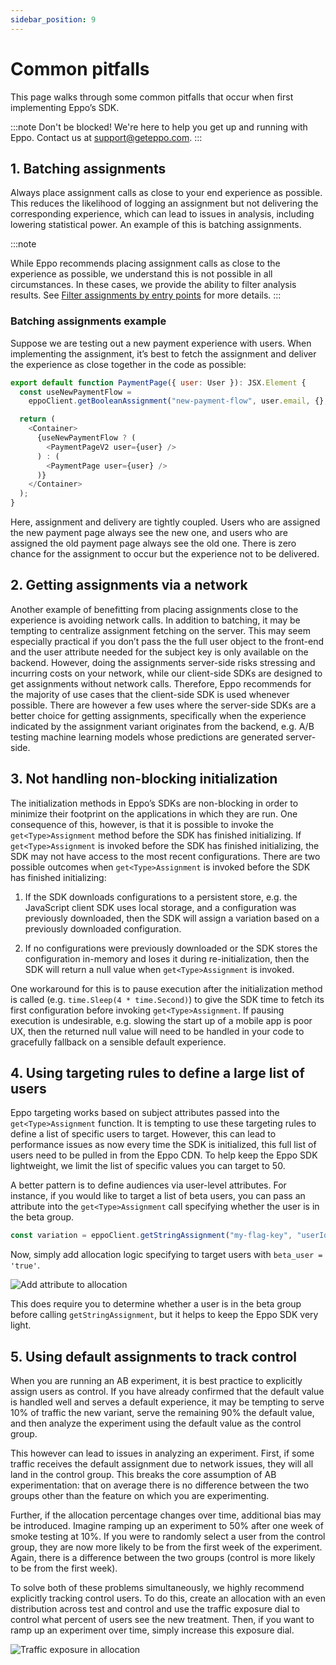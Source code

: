 ```yaml
---
sidebar_position: 9
---
```


# Common pitfalls

This page walks through some common pitfalls that occur when first implementing Eppo’s SDK.

:::note
Don't be blocked! We're here to help you get up and running with Eppo. Contact us at [support@geteppo.com](mailto:support@geteppo.com).
:::

## 1. Batching assignments

Always place assignment calls as close to your end experience as possible. This reduces the likelihood of logging an assignment but not delivering the corresponding experience, which can lead to issues in analysis, including lowering statistical power. An example of this is batching assignments.

:::note

While Eppo recommends placing assignment calls as close to the experience as possible, we understand this is not possible in all circumstances. In these cases, we provide the ability to filter analysis results. See [Filter assignments by entry points](/experiment-analysis/filter-assignments-by-entry-point) for more details.
:::

### Batching assignments example

Suppose we are testing out a new payment experience with users. When implementing the assignment, it’s best to fetch the assignment and deliver the experience as close together in the code as possible:

```javascript
export default function PaymentPage({ user: User }): JSX.Element {
  const useNewPaymentFlow =
    eppoClient.getBooleanAssignment("new-payment-flow", user.email, {}, false) === true;

  return (
    <Container>
      {useNewPaymentFlow ? (
        <PaymentPageV2 user={user} />
      ) : (
        <PaymentPage user={user} />
      )}
    </Container>
  );
}
```

Here, assignment and delivery are tightly coupled. Users who are assigned the new payment page always see the new one, and users who are assigned the old payment page always see the old one. There is zero chance for the assignment to occur but the experience not to be delivered.

## 2. Getting assignments via a network

Another example of benefitting from placing assignments close to the experience is avoiding network calls. In addition to batching, it may be tempting to centralize assignment fetching on the server. This may seem especially practical if you don’t pass the the full user object to the front-end and the user attribute needed for the subject key is only available on the backend. However, doing the assignments server-side risks stressing and incurring costs on your network, while our client-side SDKs are designed to get assignments without network calls. Therefore, Eppo recommends for the majority of use cases that the client-side SDK is used whenever possible. There are however a few uses where the server-side SDKs are a better choice for getting assignments, specifically when the experience indicated by the assignment variant originates from the backend, e.g. A/B testing machine learning models whose predictions are generated server-side.

## 3. Not handling non-blocking initialization

The initialization methods in Eppo’s SDKs are non-blocking in order to minimize their footprint on the applications in which they are run. One consequence of this, however, is that it is possible to invoke the `get<Type>Assignment` method before the SDK has finished initializing. If `get<Type>Assignment` is invoked before the SDK has finished initializing, the SDK may not have access to the most recent configurations. There are two possible outcomes when `get<Type>Assignment` is invoked before the SDK has finished initializing:

1. If the SDK downloads configurations to a persistent store, e.g. the JavaScript client SDK uses local storage, and a configuration was previously downloaded, then the SDK will assign a variation based on a previously downloaded configuration.

2. If no configurations were previously downloaded or the SDK stores the configuration in-memory and loses it during re-initialization, then the SDK will return a null value when `get<Type>Assignment` is invoked.

One workaround for this is to pause execution after the initialization method is called (e.g. `time.Sleep(4 * time.Second)`) to give the SDK time to fetch its first configuration before invoking `get<Type>Assignment`. If pausing execution is undesirable, e.g. slowing the start up of a mobile app is poor UX, then the returned null value will need to be handled in your code to gracefully fallback on a sensible default experience.

## 4. Using targeting rules to define a large list of users

Eppo targeting works based on subject attributes passed into the `get<Type>Assignment` function. It is tempting to use these targeting rules to define a list of specific users to target. However, this can lead to performance issues as now every time the SDK is initialized, this full list of users need to be pulled in from the Eppo CDN. To help keep the Eppo SDK lightweight, we limit the list of specific values you can target to 50.

A better pattern is to define audiences via user-level attributes. For instance, if you would like to target a list of beta users, you can pass an attribute into the `get<Type>Assignment` call specifying whether the user is in the beta group.

```javascript
const variation = eppoClient.getStringAssignment("my-flag-key", "userId", { beta_user: "true" }, "control");
```

Now, simply add allocation logic specifying to target users with `beta_user = 'true'`.

![Add attribute to allocation](/img/feature-flagging/add-attribute-to-allocation.png)

This does require you to determine whether a user is in the beta group before calling `getStringAssignment`, but it helps to keep the Eppo SDK very light.

## 5. Using default assignments to track control

When you are running an AB experiment, it is best practice to explicitly assign users as control. If you have already confirmed that the default value is handled well and serves a default experience, it may be tempting to serve 10% of traffic the new variant, serve the remaining 90% the default value, and then analyze the experiment using the default value as the control group.

This however can lead to issues in analyzing an experiment. First, if some traffic receives the default assignment due to network issues, they will all land in the control group. This breaks the core assumption of AB experimentation: that on average there is no difference between the two groups other than the feature on which you are experimenting.

Further, if the allocation percentage changes over time, additional bias may be introduced. Imagine ramping up an experiment to 50% after one week of smoke testing at 10%. If you were to randomly select a user from the control group, they are now more likely to be from the first week of the experiment. Again, there is a difference between the two groups (control is more likely to be from the first week).

To solve both of these problems simultaneously, we highly recommend explicitly tracking control users. To do this, create an allocation with an even distribution across test and control and use the traffic exposure dial to control what percent of users see the new treatment. Then, if you want to ramp up an experiment over time, simply increase this exposure dial.

![Traffic exposure in allocation](/img/feature-flagging/traffic-exposure-in-allocation.png)
